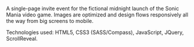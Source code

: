A single-page invite event for the fictional midnight launch of the Sonic Mania video game. Images are optimized and design flows responsively all the way from big screens to mobile. 

Technologies used: HTML5, CSS3 (SASS/Compass), JavaScript, JQuery, ScrollReveal.
